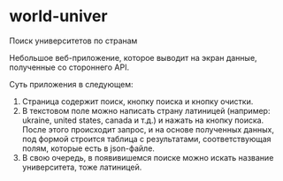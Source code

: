 # world-univer
Поиск университетов по странам

Небольшое веб-приложение, которое выводит на экран данные, полученные со стороннего API.

Суть приложения в следующем:
1) Страница содержит поиск, кнопку поиска и кнопку очистки.
2) В текстовом поле можно написать страну латиницей (например: ukraine, united states, canada и т.д.) и нажать на кнопку поиска. После этого происходит запрос, и на основе полученных данных, под формой строится таблица с результатами, соответствующая полям, которые есть в json-файле.
3) В свою очередь, в появивишемся поиске можно искать название университета, тоже латиницей.

